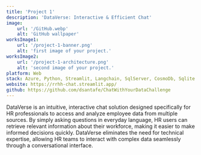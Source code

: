 ```yaml
---
title: 'Project 1'
description: 'DataVerse: Interactive & Efficient Chat'
image:
    url: '/GitHub.webp'
    alt: 'GitHub wallpaper'
worksImage1:
    url: '/project-1-banner.png'
    alt: 'first image of your project.'
worksImage2:
    url: '/project-1-architecture.png'
    alt: 'second image of your project.'
platform: Web
stack: Azure, Python, Streamlit, Langchain, SqlServer, CosmoDb, Sqlite
website: https://rrhh-chat.streamlit.app/
github: https://github.com/dsantafe/ChatWithYourDataChallenge
---
```


DataVerse is an intuitive, interactive chat solution designed specifically for HR professionals to access and analyze employee data from multiple sources. By simply asking questions in everyday language, HR users can retrieve relevant information about their workforce, making it easier to make informed decisions quickly. DataVerse eliminates the need for technical expertise, allowing HR teams to interact with complex data seamlessly through a conversational interface.
